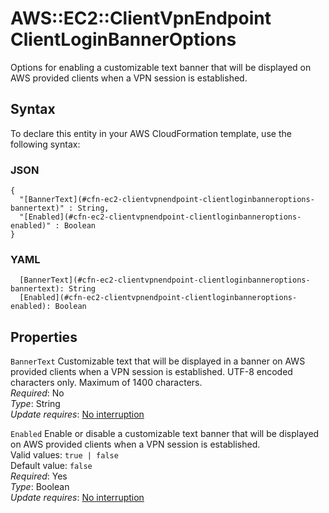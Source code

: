 # AWS::EC2::ClientVpnEndpoint ClientLoginBannerOptions<a name="aws-properties-ec2-clientvpnendpoint-clientloginbanneroptions"></a>

Options for enabling a customizable text banner that will be displayed on AWS provided clients when a VPN session is established\.

## Syntax<a name="aws-properties-ec2-clientvpnendpoint-clientloginbanneroptions-syntax"></a>

To declare this entity in your AWS CloudFormation template, use the following syntax:

### JSON<a name="aws-properties-ec2-clientvpnendpoint-clientloginbanneroptions-syntax.json"></a>

```
{
  "[BannerText](#cfn-ec2-clientvpnendpoint-clientloginbanneroptions-bannertext)" : String,
  "[Enabled](#cfn-ec2-clientvpnendpoint-clientloginbanneroptions-enabled)" : Boolean
}
```

### YAML<a name="aws-properties-ec2-clientvpnendpoint-clientloginbanneroptions-syntax.yaml"></a>

```
  [BannerText](#cfn-ec2-clientvpnendpoint-clientloginbanneroptions-bannertext): String
  [Enabled](#cfn-ec2-clientvpnendpoint-clientloginbanneroptions-enabled): Boolean
```

## Properties<a name="aws-properties-ec2-clientvpnendpoint-clientloginbanneroptions-properties"></a>

`BannerText` <a name="cfn-ec2-clientvpnendpoint-clientloginbanneroptions-bannertext"></a>
Customizable text that will be displayed in a banner on AWS provided clients when a VPN session is established\. UTF\-8 encoded characters only\. Maximum of 1400 characters\.  
_Required_: No  
_Type_: String  
_Update requires_: [No interruption](https://docs.aws.amazon.com/AWSCloudFormation/latest/UserGuide/using-cfn-updating-stacks-update-behaviors.html#update-no-interrupt)

`Enabled` <a name="cfn-ec2-clientvpnendpoint-clientloginbanneroptions-enabled"></a>
Enable or disable a customizable text banner that will be displayed on AWS provided clients when a VPN session is established\.  
Valid values: `true | false`  
Default value: `false`  
_Required_: Yes  
_Type_: Boolean  
_Update requires_: [No interruption](https://docs.aws.amazon.com/AWSCloudFormation/latest/UserGuide/using-cfn-updating-stacks-update-behaviors.html#update-no-interrupt)
